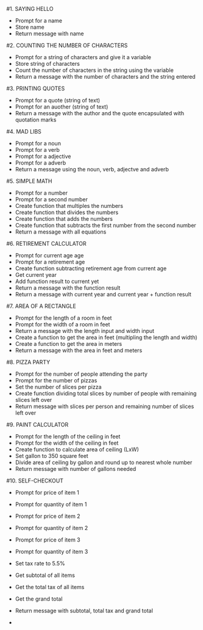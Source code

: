 #1. SAYING HELLO
- Prompt for a name
- Store name
- Return message with name

#2. COUNTING THE NUMBER OF CHARACTERS
- Prompt for a string of characters and give it a variable
- Store string of characters
- Count the number of characters in the string using the variable
- Return a message with the number of characters and the string entered

#3. PRINTING QUOTES
- Prompt for a quote (string of text)
- Prompt for an auother (string of text)
- Return a message with the author and the quote encapsulated with quotation marks

#4. MAD LIBS
- Prompt for a noun
- Prompt for a verb
- Prompt for a adjective
- Prompt for a adverb
- Return a message using the noun, verb, adjectve and adverb

#5. SIMPLE MATH
- Prompt for a number
- Prompt for a second number
- Create function that multiples the numbers
- Create function that divides the numbers
- Create function that adds the numbers
- Create function that subtracts the first number from the second number
- Return a message with all equations

#6. RETIREMENT CALCULATOR
- Prompt for current age age
- Prompt for a retirement age
- Create function subtracting retirement age from current age
- Get current year
- Add function result to current yet
- Return a message with the function result
- Return a message with current year and current year + function result

#7. AREA OF A RECTANGLE
- Prompt for the length of a room in feet
- Prompt for the width of a room in feet
- Return a message with the length input and width input
- Create a function to get the area in feet (multipling the length and width)
- Create a function to get the area in meters
- Return a message with the area in feet and meters

#8. PIZZA PARTY	
- Prompt for the number of people attending the party
- Prompt for the number of pizzas 
- Set the number of slices per pizza
- Create function dividing total slices by number of people with remaining slices left over
- Return message with slices per person and remaining number of slices left over

#9. PAINT CALCULATOR
- Prompt for the length of the ceiling in feet
- Prompt for the width of the ceiling in feet
- Create function to calculate area of ceiling (LxW)
- Set gallon to 350 square feet
- Divide area of ceiling by gallon and round up to nearest whole number
- Return message with number of gallons needed 

#10. SELF-CHECKOUT
- Prompt for price of item 1
- Prompt for quantity of item 1
- Prompt for price of item 2
- Prompt for quantity of item 2
- Prompt for price of item 3
- Prompt for quantity of item 3
- Set tax rate to 5.5%
- Get subtotal of all items
- Get the total tax of all items
- Get the grand total
- Return message with subtotal, total tax and grand total

- 
